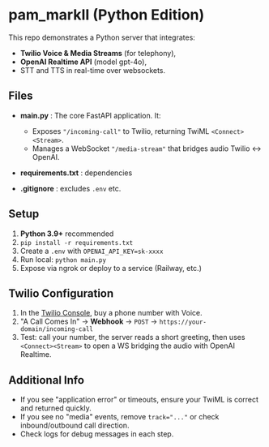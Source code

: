 # pam_markII (Python Edition)

This repo demonstrates a Python server that integrates:
- **Twilio Voice & Media Streams** (for telephony),
- **OpenAI Realtime API** (model gpt-4o),
- STT and TTS in real-time over websockets.

## Files
- **main.py** : The core FastAPI application. It:
  - Exposes `"/incoming-call"` to Twilio, returning TwiML `<Connect><Stream>`.
  - Manages a WebSocket `"/media-stream"` that bridges audio Twilio <-> OpenAI.

- **requirements.txt** : dependencies

- **.gitignore** : excludes `.env` etc.

## Setup

1. **Python 3.9+** recommended
2. `pip install -r requirements.txt`
3. Create a `.env` with `OPENAI_API_KEY=sk-xxxx`
4. Run local: `python main.py`
5. Expose via ngrok or deploy to a service (Railway, etc.)

## Twilio Configuration

1. In the [Twilio Console](https://console.twilio.com/), buy a phone number with Voice.
2. "A Call Comes In" → **Webhook** → `POST` → `https://your-domain/incoming-call`
3. Test: call your number, the server reads a short greeting, then uses `<Connect><Stream>` to open a WS bridging the audio with OpenAI Realtime.

## Additional Info

- If you see "application error" or timeouts, ensure your TwiML is correct and returned quickly.
- If you see no "media" events, remove `track="..."` or check inbound/outbound call direction.
- Check logs for debug messages in each step.
